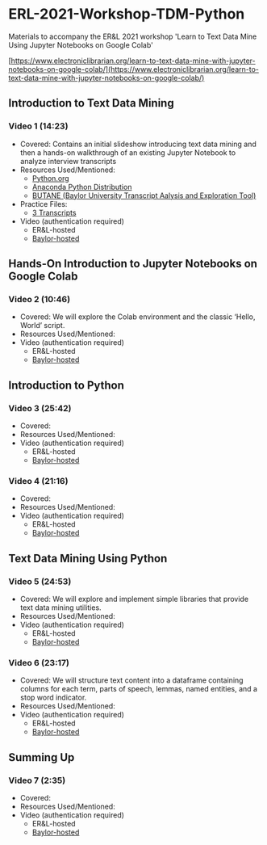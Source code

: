 # ERL-2021-Workshop-TDM-Python
Materials to accompany the ER&amp;L 2021 workshop 'Learn to Text Data Mine Using Jupyter Notebooks on Google Colab'

[https://www.electroniclibrarian.org/learn-to-text-data-mine-with-jupyter-notebooks-on-google-colab/](https://www.electroniclibrarian.org/learn-to-text-data-mine-with-jupyter-notebooks-on-google-colab/)

## Introduction to Text Data Mining

### Video 1 (14:23)
 - Covered: Contains an initial slideshow introducing text data mining and then a hands-on walkthrough of an existing Jupyter Notebook to analyze interview transcripts
 - Resources Used/Mentioned:
    - [Python.org](https://www.python.org)
    - [Anaconda Python Distribution](https://www.anaconda.com/products/individual)
    - [BUTANE (Baylor University Transcript Aalysis and Exploration Tool)](https://colab.research.google.com/drive/1zC7Kb6MaR3o2up-GdlNuNChj2e-jp3VR?usp=sharing)
 - Practice Files:
    - [3 Transcripts](https://josh-been.github.io/ERL-2021-Workshop-TDM-Python/Practice%20Content/transcripts.zip)
 - Video (authentication required)
    - ER&L-hosted
    - [Baylor-hosted](https://mediaspace.baylor.edu/media/ER%26ampBL+TDM+Video+1.mp4/1_pgweyren)

## Hands-On Introduction to Jupyter Notebooks on Google Colab

### Video 2 (10:46)
 - Covered: We will explore the Colab environment and the classic ‘Hello, World’ script.
 - Resources Used/Mentioned:
 - Video (authentication required)
    - ER&L-hosted
    - [Baylor-hosted](https://mediaspace.baylor.edu/media/ER%26ampBL+TDM+Video+2.mp4/1_a1a249lc)

## Introduction to Python

### Video 3 (25:42)
 - Covered: 
 - Resources Used/Mentioned:
 - Video (authentication required)
    - ER&L-hosted
    - [Baylor-hosted](https://mediaspace.baylor.edu/media/ER%26ampBL+TDM+Video+3.mp4/1_k1dco46f)

### Video 4 (21:16)
 - Covered: 
 - Resources Used/Mentioned:
 - Video (authentication required)
    - ER&L-hosted
    - [Baylor-hosted](https://mediaspace.baylor.edu/media/ER%26ampBL+TDM+Video+4.mp4/1_vm2mjsad)

## Text Data Mining Using Python

### Video 5 (24:53)
 - Covered: We will explore and implement simple libraries that provide text data mining utilities.
 - Resources Used/Mentioned:
 - Video (authentication required)
    - ER&L-hosted
    - [Baylor-hosted](https://mediaspace.baylor.edu/media/ER%26ampBL+TDM+Video+5.mp4/1_0myj075s)

### Video 6 (23:17)
 - Covered: We will structure text content into a dataframe containing columns for each term, parts of speech, lemmas, named entities, and a stop word indicator.
 - Resources Used/Mentioned:
 - Video (authentication required)
    - ER&L-hosted
    - [Baylor-hosted](https://mediaspace.baylor.edu/media/ER%26ampBL+TDM+Video+6.mp4/1_lsh4lbyk)

## Summing Up

### Video 7 (2:35)
 - Covered: 
 - Resources Used/Mentioned:
 - Video (authentication required)
    - ER&L-hosted
    - [Baylor-hosted](https://mediaspace.baylor.edu/media/ER%26ampBL+TDM+Video+7.mp4/1_uydse04t)

